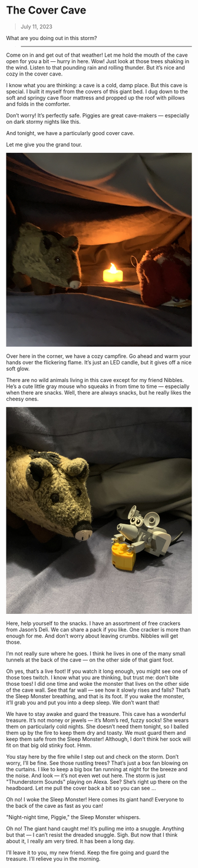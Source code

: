 
# The Cover Cave

> July 11, 2023

What are you doing out in this storm?

> ---

Come on in and get out of that weather! Let me hold the mouth of the cave open for you a bit — hurry in here. Wow! Just look at those trees shaking in the wind. Listen to that pounding rain and rolling thunder. But it’s nice and cozy in the cover cave.

I know what you are thinking: a cave is a cold, damp place. But this cave is special. I built it myself from the covers of this giant bed. I dug down to the soft and springy cave floor mattress and propped up the roof with pillows and folds in the comforter.

Don’t worry! It’s perfectly safe. Piggies are great cave-makers — especially on dark stormy nights like this.

And tonight, we have a particularly good cover cave.

Let me give you the grand tour.

![](cave02.jpg)

Over here in the corner, we have a cozy campfire. Go ahead and warm your hands over the flickering flame. It’s just an LED candle, but it gives off a nice soft glow.

There are no wild animals living in this cave except for my friend Nibbles. He’s a cute little gray mouse who squeaks in from time to time — especially when there are snacks. Well, there are always snacks, but he really likes the cheesy ones.

![](cave01.jpg)

Here, help yourself to the snacks. I have an assortment of free crackers from Jason’s Deli. We can share a pack if you like. One cracker is more than enough for me. And don’t worry about leaving crumbs. Nibbles will get those.

I’m not really sure where he goes. I think he lives in one of the many small tunnels at the back of the cave — on the other side of that giant foot.

Oh yes, that’s a live foot! If you watch it long enough, you might see one of those toes twitch. I know what you are thinking, but trust me: don’t bite those toes! I did one time and woke the monster that lives on the other side of the cave wall. See that far wall — see how it slowly rises and falls? That’s the Sleep Monster breathing, and that is its foot. If you wake the monster, it’ll grab you and put you into a deep sleep. We don’t want that!

We have to stay awake and guard the treasure. This cave has a wonderful treasure. It’s not money or jewels — it’s Mom’s red, fuzzy socks! She wears them on particularly cold nights. She doesn’t need them tonight, so I balled them up by the fire to keep them dry and toasty. We must guard them and keep them safe from the Sleep Monster! Although, I don’t think her sock will fit on that big old stinky foot. Hmm.

You stay here by the fire while I step out and check on the storm. Don’t worry, I’ll be fine. See those rustling trees? That’s just a box fan blowing on the curtains. I like to keep a big box fan running at night for the breeze and the noise. And look — it’s not even wet out here. The storm is just "Thunderstorm Sounds" playing on Alexa. See? She’s right up there on the headboard. Let me pull the cover back a bit so you can see …

Oh no! I woke the Sleep Monster! Here comes its giant hand! Everyone to the back of the cave as fast as you can!

"Night-night time, Piggie," the Sleep Monster whispers.

Oh no! The giant hand caught me! It’s pulling me into a snuggle. Anything but that — I can’t resist the dreaded snuggle. Sigh. But now that I think about it, I really am very tired. It has been a long day.

I’ll leave it to you, my new friend. Keep the fire going and guard the treasure. I’ll relieve you in the morning.